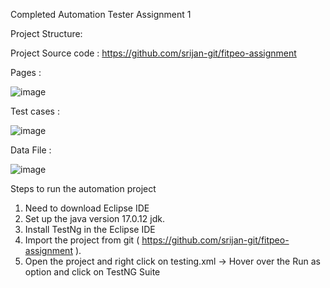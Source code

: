 Completed Automation Tester Assignment 1

Project Structure:

Project Source code : https://github.com/srijan-git/fitpeo-assignment

Pages :

![image](https://github.com/user-attachments/assets/c0dc0b61-e8f7-4865-b38f-e9665a6fa676)

Test cases :

![image](https://github.com/user-attachments/assets/cba3a1a4-9011-4e4d-802a-2ef8871da54c)

Data File :

![image](https://github.com/user-attachments/assets/25b1b39f-9db9-40b5-8de4-a1814afd66c2)

Steps to run the automation project

1. Need to download Eclipse IDE
2. Set up the java version 17.0.12 jdk.
3. Install TestNg in the Eclipse IDE
4. Import the project from git ( https://github.com/srijan-git/fitpeo-assignment ).
5. Open the project and right click on testing.xml -> Hover over the Run as option and click on TestNG Suite
